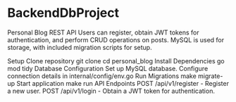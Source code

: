 # BackendDbProject
Personal Blog REST API
Users can register, obtain JWT tokens for authentication, and perform CRUD operations on posts.
MySQL is used for storage, with included migration scripts for setup.

Setup
Clone repository
git clone 
cd personal_blog
Install Dependencies
go mod tidy
Database Configuration
Set up MySQL database.
Configure connection details in internal/config/env.go
Run Migrations
make migrate-up
Start application
make run
API Endpoints
POST /api/v1/register - Register a new user.
POST /api/v1/login - Obtain a JWT token for authentication.

